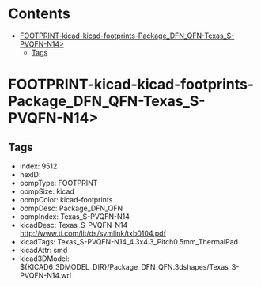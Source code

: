 



Contents
========

* [FOOTPRINT-kicad-kicad-footprints-Package_DFN_QFN-Texas_S-PVQFN-N14>](#footprint-kicad-kicad-footprints-package_dfn_qfn-texas_s-pvqfn-n14)
	* [Tags](#tags)

# FOOTPRINT-kicad-kicad-footprints-Package_DFN_QFN-Texas_S-PVQFN-N14>

## Tags

- index: 9512
- hexID: 
- oompType: FOOTPRINT
- oompSize: kicad
- oompColor: kicad-footprints
- oompDesc: Package_DFN_QFN
- oompIndex: Texas_S-PVQFN-N14
- kicadDesc: Texas_S-PVQFN-N14  http://www.ti.com/lit/ds/symlink/txb0104.pdf
- kicadTags: Texas_S-PVQFN-N14_4.3x4.3_Pitch0.5mm_ThermalPad
- kicadAttr: smd
- kicad3DModel: ${KICAD6_3DMODEL_DIR}/Package_DFN_QFN.3dshapes/Texas_S-PVQFN-N14.wrl
